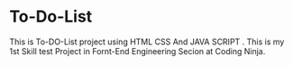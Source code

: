 # To-Do-List 
This is To-DO-List project   using HTML CSS And JAVA SCRIPT . This is my 1st Skill test Project in Fornt-End Engineering Secion at Coding Ninja.
